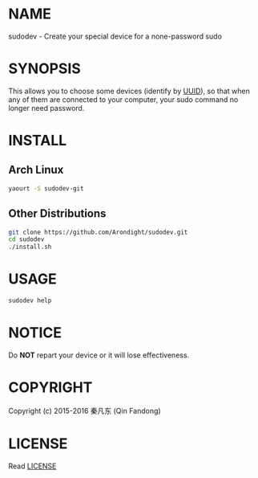 # NAME

sudodev - Create your special device for a none-password sudo

# SYNOPSIS

This allows you to choose some devices (identify by [UUID][ID_UUID]), so that when any of them are connected to your computer, your sudo command no longer need password.

[ID_UUID]: https://en.wikipedia.org/w/index.php?title=Universally_unique_identifier "Learn more about UUID"

# INSTALL

## Arch Linux

```bash
yaourt -S sudodev-git
```

## Other Distributions

```bash
git clone https://github.com/Arondight/sudodev.git
cd sudodev
./install.sh
```

# USAGE

```bash
sudodev help
```

# NOTICE

Do **NOT** repart your device or it will lose effectiveness.

# COPYRIGHT

Copyright (c) 2015-2016 秦凡东 (Qin Fandong)

# LICENSE

Read [LICENSE][ID_LICENSE]

[ID_LICENSE]: LICENSE "Read LICENSE"

